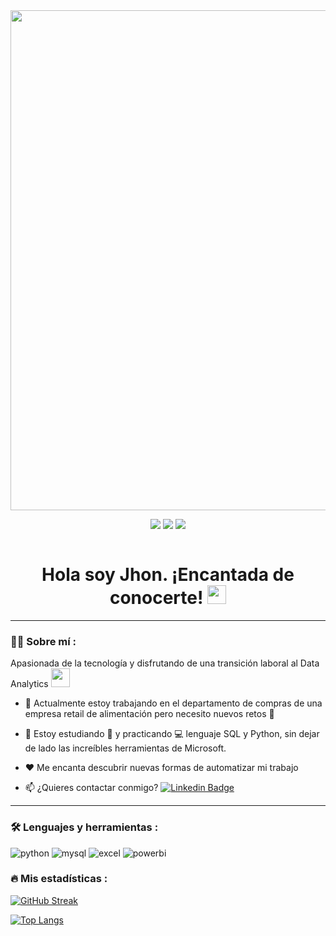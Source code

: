 <div id="header" align="center">
  <img src="https://github.com/noelianav91/noelianav91/blob/main/Banner%20Github.png" width="800"/>
</div>

<div id="badges" align="center">
  
[![](https://img.shields.io/badge/LinkedIn-0077B5?style=for-the-badge&logo=linkedin&logoColor=white)](www.linkedin.com/in/kennethguerras) 
  [![](https://img.shields.io/badge/YouTube-red?style=for-the-badge&logo=youtube&logoColor=white)](https://www.youtube.com/channel/UCgH0Z8WnVYucFhhcDKJTs3g)
[![](https://img.shields.io/badge/Página_Web-yelow?style=for-the-badge&logo=medium&logoColor=white)](https://www.warbush.com/)
  
 
 <div id="badges" align="center">
  <img src="https://visitor-badge-reloaded.herokuapp.com/badge?page_id=Kennethguerra3.Kennethguerra3&color=00cf00" alt=""/>
   
   <h1>
  Hola soy Jhon. ¡Encantada de conocerte! 
  <img src="https://media.giphy.com/media/hvRJCLFzcasrR4ia7z/giphy.gif" width="30px"/>
</h1>

---
 <div id="header" align="left">

### :woman_technologist: Sobre mí :


Apasionada de la tecnología y disfrutando de una transición laboral al Data Analytics <img src="https://media.giphy.com/media/WUlplcMpOCEmTGBtBW/giphy.gif" width="30"> 
   
* 🔭 Actualmente estoy trabajando en el departamento de compras de una empresa retail de alimentación pero necesito nuevos retos :muscle:  

* 🌱 Estoy estudiando :blue_book: y practicando :computer: lenguaje SQL y Python, sin dejar de lado las increíbles herramientas de Microsoft. 

* ❤️ Me encanta descubrir nuevas formas de automatizar mi trabajo 

* 📫 ¿Quieres contactar conmigo? [![Linkedin Badge](https://img.shields.io/badge/-Jhon-blue?style=flat&logo=Linkedin&logoColor=white)](www.linkedin.com/in/kennethguerras)
   


---
   
 ### :hammer_and_wrench: Lenguajes y herramientas :
<div id="header" align="left">
    <img src="https://img.shields.io/badge/Python-3776AB?style=for-the-badge&logo=python&logoColor=white" alt="python"/>
  </a>
    <img src="https://img.shields.io/badge/MySQL-6DB33F?style=for-the-badge&logo=mysql&logoColor=white" alt="mysql"/>
  </a>
 <img src="https://img.shields.io/badge/Microsoft_Excel-217346?style=for-the-badge&logo=microsoft-excel&logoColor=white" alt="excel"/>
  </a>
 <img src="https://img.shields.io/badge/Power_BI-FFBE00?style=for-the-badge&logo=Power-BI&logoColor=white" alt="powerbi"/>
  </a>
  
</div>
  
 ### :fire: Mis estadísticas :

[![GitHub Streak](http://github-readme-streak-stats.herokuapp.com?user=Kennethguerra3&theme=dark&background=000000)](https://git.io/streak-stats)

[![Top Langs](https://github-readme-stats.vercel.app/api/top-langs/?username=Kennethguerra3&layout=compact&theme=vision-friendly-dark)](https://github.com/anuraghazra/github-readme-stats)




 
